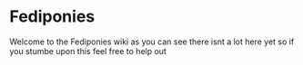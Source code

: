 # Fediponies

Welcome to the Fediponies wiki
as you can see there isnt a lot here yet so if you stumbe upon this feel free to help out